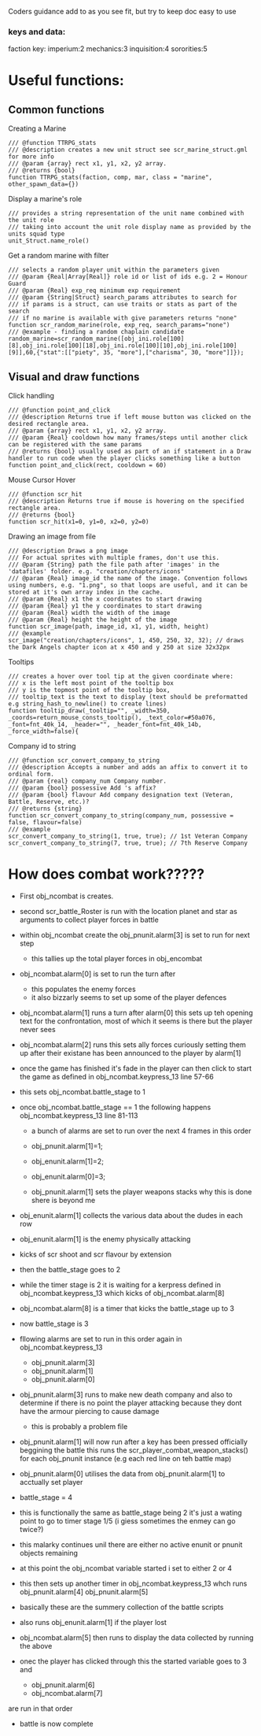 Coders guidance
add to as you see fit, but try to keep doc easy to use


### keys and data:
faction key:
	imperium:2
	mechanics:3
	inquisition:4
	sororities:5

# Useful functions:

## Common functions 
Creating a Marine
```gml
/// @function TTRPG_stats
/// @description creates a new unit struct see scr_marine_struct.gml for more info
/// @param {array} rect x1, y1, x2, y2 array.
/// @returns {bool}
function TTRPG_stats(faction, comp, mar, class = "marine", other_spawn_data={})
```
Display a marine's role
```gml
/// provides a string representation of the unit name combined with the unit role 
/// taking into account the unit role display name as provided by the units squad type
unit_Struct.name_role()
```
Get a random marine with filter
```gml
/// selects a random player unit within the parameters given
/// @param {Real|Array[Real]} role id or list of ids e.g. 2 = Honour Guard
/// @param {Real} exp_req minimum exp requirement
/// @param {String|Struct} search_params attributes to search for
/// if params is a struct, can use traits or stats as part of the search
/// if no marine is available with give parameters returns "none"
function scr_random_marine(role, exp_req, search_params="none")
/// @example - finding a random chaplain candidate
random_marine=scr_random_marine([obj_ini.role[100][8],obj_ini.role[100][18],obj_ini.role[100][10],obj_ini.role[100][9]],60,{"stat":[["piety", 35, "more"],["charisma", 30, "more"]]});
```

## Visual and draw functions

Click handling
```gml
/// @function point_and_click
/// @description Returns true if left mouse button was clicked on the desired rectangle area.
/// @param {array} rect x1, y1, x2, y2 array.
/// @param {Real} cooldown how many frames/steps until another click can be registered with the same params
/// @returns {bool} usually used as part of an if statement in a Draw handler to run code when the player clicks something like a button
function point_and_click(rect, cooldown = 60)
```
Mouse Cursor Hover
```gml
/// @function scr_hit
/// @description Returns true if mouse is hovering on the specified rectangle area.
/// @returns {bool}
function scr_hit(x1=0, y1=0, x2=0, y2=0) 
```
Drawing an image from file
```gml
/// @description Draws a png image
/// For actual sprites with multiple frames, don't use this.
/// @param {String} path the file path after 'images' in the 'datafiles' folder. e.g. "creation/chapters/icons"
/// @param {Real} image_id the name of the image. Convention follows using numbers, e.g. "1.png", so that loops are useful, and it can be stored at it's own array index in the cache.
/// @param {Real} x1 the x coordinates to start drawing
/// @param {Real} y1 the y coordinates to start drawing
/// @param {Real} width the width of the image
/// @param {Real} height the height of the image
function scr_image(path, image_id, x1, y1, width, height)
/// @example
scr_image("creation/chapters/icons", 1, 450, 250, 32, 32); // draws the Dark Angels chapter icon at x 450 and y 250 at size 32x32px
```

Tooltips
```gml
/// creates a hover over tool tip at the given coordinate where:
/// x is the left most point of the tooltip box
/// y is the topmost point of the tooltip box,
/// tooltip_text is the text to display (text should be preformatted e.g string_hash_to_newline() to create lines)
function tooltip_draw(_tooltip="", _width=350, _coords=return_mouse_consts_tooltip(), _text_color=#50a076, _font=fnt_40k_14, _header="", _header_font=fnt_40k_14b, _force_width=false){
```

Company id to string
```gml
/// @function scr_convert_company_to_string
/// @description Accepts a number and adds an affix to convert it to ordinal form.
/// @param {real} company_num Company number.
/// @param {bool} possessive Add 's affix?
/// @param {bool} flavour Add company designation text (Veteran, Battle, Reserve, etc.)?
/// @returns {string}
function scr_convert_company_to_string(company_num, possessive = false, flavour=false)
/// @example
scr_convert_company_to_string(1, true, true); // 1st Veteran Company
scr_convert_company_to_string(7, true, true); // 7th Reserve Company
```


# How does combat work?????

-  First obj_ncombat is creates.
- second scr_battle_Roster is run with the location planet and star as arguments to collect player forces in battle

- within obj_ncombat create the obj_pnunit.alarm[3] is set to run for next step
	- this tallies up the total player forces in obj_encombat

- obj_ncombat.alarm[0] is set to run the turn after
	-	 this populates the enemy forces
	- it also bizzarly seems to set up some of the player defences

- obj_ncombat.alarm[1] runs a turn after alarm[0] this sets up teh opening text for the confrontation, most of which it seems is there but the player never sees

- obj_ncombat.alarm[2] runs this sets ally forces curiously setting them up after their existane has been announced to the player by alarm[1]

- once the game has finished it's fade in the player can then click to start the game as defined in obj_ncombat.keypress_13 line 57-66

- this sets obj_ncombat.battle_stage to 1

- once obj_ncombat.battle_stage == 1 the following happens obj_ncombat.keypress_13 line 81-113

	- a bunch of alarms are set to run over the next 4 frames in this order

	- obj_pnunit.alarm[1]=1;
    - obj_enunit.alarm[1]=2;
    - obj_enunit.alarm[0]=3;

  - obj_pnunit.alarm[1] sets the player weapons stacks why this is done shere is beyond me

 - obj_enunit.alarm[1] collects the various data about the dudes in each row

 - obj_enunit.alarm[1] is the enemy physically attacking
 -  kicks of scr shoot and scr flavour by extension


- then the battle_stage goes to 2 

- while the timer stage is 2 it is waiting for a kerpress defined in obj_ncombat.keypress_13 which kicks of obj_ncombat.alarm[8]

- obj_ncombat.alarm[8] is a timer that kicks the battle_stage up to 3

- now battle_stage is 3

- fllowing alarms are set to run in this order again in obj_ncombat.keypress_13
	- obj_pnunit.alarm[3]
	- obj_pnunit.alarm[1]
	- obj_pnunit.alarm[0]

- obj_pnunit.alarm[3] runs to make new death company and also to determine if there is no point the player attacking because they dont have the armour piercing to cause damage
	- this is probably a problem file


- obj_pnunit.alarm[1] will now run after a key has been pressed officially beggining the battle this runs the scr_player_combat_weapon_stacks() for each obj_pnunit instance (e.g each red line on teh battle map)

- obj_pnunit.alarm[0] utilises the data from obj_pnunit.alarm[1] to acctually set player

- battle_stage = 4 

- this is functionally the same as battle_stage being 2 it's just a wating point to go to timer stage 1/5 (i giess sometimes the enmey can go twice?)

- this malarky continues unil there are either no active enunit or pnunit objects remaining

- at this point the obj_ncombat variable started i set to either 2 or 4 

- this then sets up another timer in obj_ncombat.keypress_13 whch runs 
	obj_pnunit.alarm[4]
     obj_pnunit.alarm[5]

- basically these are the summery collection of the battle scripts

- also runs obj_enunit.alarm[1] if the player lost

-  obj_ncombat.alarm[5] then runs to display the data collected by running the above

- onec the player has clicked through this  the started variable goes to 3 and

	- obj_pnunit.alarm[6]
	- obj_ncombat.alarm[7]

are run in that order

- battle is now complete


